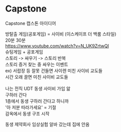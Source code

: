 # Capstone
Capstone
캡스톤 아이디어<br>

방탈출 게임(공포게임) = 사이비 (이스케이프 더 백룸 스타일)<br>
20분 30분<br>
https://www.youtube.com/watch?v=N_UK9ZrtwQI<br>
슈팅게임 + 공포게임<br>
스토리 -> 싸우기 -> 스토리 반복<br>
스토리 증거 찾는 중 싸우는 이벤트<br>
ex) 서랍장 등 잘못 건들면 사이렌 미친 사이비 교도들<br>
시간 오래 끌면 미친 사이비 교도들<br>
<br>
나는 전직 UDT 동생 사이비 가입 앎<br>
구하러 간다<br>
1층에서 동생 구하러 간다고 하니까<br>
'아 저분 따라가세요' = 기절<br>
감옥에서 동생 구조 시작<br>

동생 제약회사 임상실험 알바 갔는데 집에 안옴<br>
